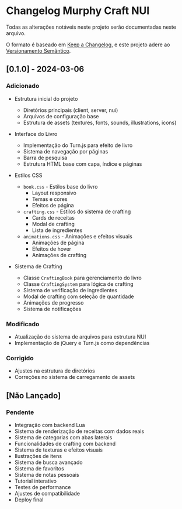 # Changelog Murphy Craft NUI

Todas as alterações notáveis neste projeto serão documentadas neste arquivo.

O formato é baseado em [Keep a Changelog](https://keepachangelog.com/pt-BR/1.0.0/),
e este projeto adere ao [Versionamento Semântico](https://semver.org/lang/pt-BR/).

## [0.1.0] - 2024-03-06

### Adicionado
- Estrutura inicial do projeto
  - Diretórios principais (client, server, nui)
  - Arquivos de configuração base
  - Estrutura de assets (textures, fonts, sounds, illustrations, icons)

- Interface do Livro
  - Implementação do Turn.js para efeito de livro
  - Sistema de navegação por páginas
  - Barra de pesquisa
  - Estrutura HTML base com capa, índice e páginas

- Estilos CSS
  - `book.css` - Estilos base do livro
    - Layout responsivo
    - Temas e cores
    - Efeitos de página
  - `crafting.css` - Estilos do sistema de crafting
    - Cards de receitas
    - Modal de crafting
    - Lista de ingredientes
  - `animations.css` - Animações e efeitos visuais
    - Animações de página
    - Efeitos de hover
    - Animações de crafting

- Sistema de Crafting
  - Classe `CraftingBook` para gerenciamento do livro
  - Classe `CraftingSystem` para lógica de crafting
  - Sistema de verificação de ingredientes
  - Modal de crafting com seleção de quantidade
  - Animações de progresso
  - Sistema de notificações

### Modificado
- Atualização do sistema de arquivos para estrutura NUI
- Implementação de jQuery e Turn.js como dependências

### Corrigido
- Ajustes na estrutura de diretórios
- Correções no sistema de carregamento de assets

## [Não Lançado]

### Pendente
- Integração com backend Lua
- Sistema de renderização de receitas com dados reais
- Sistema de categorias com abas laterais
- Funcionalidades de crafting com backend
- Sistema de texturas e efeitos visuais
- Ilustrações de itens
- Sistema de busca avançado
- Sistema de favoritos
- Sistema de notas pessoais
- Tutorial interativo
- Testes de performance
- Ajustes de compatibilidade
- Deploy final 